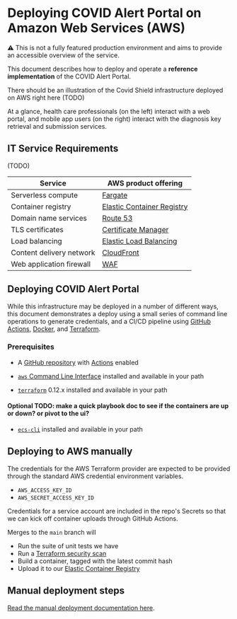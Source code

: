 # Deploying COVID Alert Portal on Amazon Web Services (AWS)

:warning: This is not a fully featured production environment and aims to provide an accessible overview of the service.

This document describes how to deploy and operate a **reference implementation** of the COVID Alert Portal.

There should be an illustration of the Covid Shield infrastructure deployed on AWS right here (TODO)

At a glance, health care professionals (on the left) interact with a web portal, and mobile app users (on the right) interact with the diagnosis key retrieval and submission services.

## IT Service Requirements

(TODO)

| Service                  | AWS product offering                                                   |
| ------------------------ | ---------------------------------------------------------------------- |
| Serverless compute       | [Fargate](https://aws.amazon.com/fargate/)                             |
| Container registry       | [Elastic Container Registry](https://aws.amazon.com/ecr/)              |
| Domain name services     | [Route 53](https://aws.amazon.com/route53/)                            |
| TLS certificates         | [Certificate Manager](https://aws.amazon.com/certificate-manager/)     |
| Load balancing           | [Elastic Load Balancing](https://aws.amazon.com/elasticloadbalancing/) |
| Content delivery network | [CloudFront](https://aws.amazon.com/cloudfront/)                       |
| Web application firewall | [WAF](https://aws.amazon.com/waf/)                                     |

## Deploying COVID Alert Portal

While this infrastructure may be deployed in a number of different ways, this document demonstrates a deploy using a small series of command line operations to generate credentials, and a CI/CD pipeline using [GitHub Actions](https://github.com/features/actions), [Docker](https://www.docker.com/why-docker), and [Terraform](https://www.terraform.io/).

### Prerequisites

- A [GitHub repository](https://help.github.com/en/github/getting-started-with-github/create-a-repo) with [Actions](https://github.com/features/actions) enabled

- [`aws` Command Line Interface](https://aws.amazon.com/cli/) installed and available in your path

- [`terraform`](https://www.terraform.io/downloads.html) 0.12.x installed and available in your path

#### Optional TODO: make a quick playbook doc to see if the containers are up or down? or pivot to the ui?

- [`ecs-cli`](https://docs.aws.amazon.com/AmazonECS/latest/developerguide/ECS_CLI.html) installed and available in your path

## Deploying to AWS manually

The credentials for the AWS Terraform provider are expected to be provided through the standard AWS credential environment variables.

- `AWS_ACCESS_KEY_ID`
- `AWS_SECRET_ACCESS_KEY_ID`

Credentials for a service account are included in the repo's Secrets so that we can kick off container uploads through GitHub Actions.

Merges to the `main` branch will

- Run the suite of unit tests we have
- Run a [Terraform security scan](https://github.com/triat/terraform-security-scan)
- Build a container, tagged with the latest commit hash
- Upload it to our [Elastic Container Registry](https://aws.amazon.com/ecr/)

## Manual deployment steps

[Read the manual deployment documentation here](https://docs.google.com/document/d/1VuRDwMfEiR90PFS1e0OkbkMZtz-1S5hNAj9wVm8BWzg/edit#heading=h.641zbvf3bz4r).

